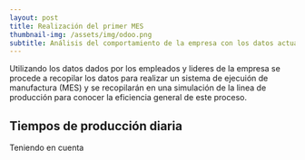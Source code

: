 ```yaml
---
layout: post
title: Realización del primer MES
thumbnail-img: /assets/img/odoo.png
subtitle: Análisis del comportamiento de la empresa con los datos actuales
---
```


Utilizando los datos dados por los empleados y lideres de la empresa se procede a recopilar los datos para realizar un sistema de ejecuión de manufactura (MES) y se recopilarán en una simulación de la linea de producción para conocer la eficiencia general de este proceso.

## Tiempos de producción diaria

Teniendo en cuenta 
